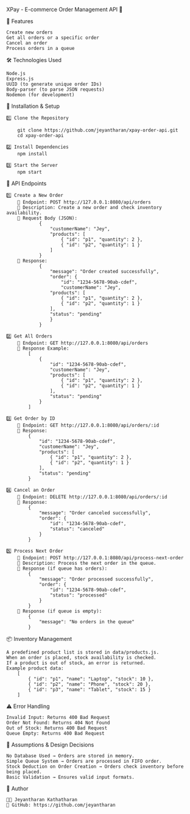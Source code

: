 XPay - E-commerce Order Management API 🚀

📌 Features

    Create new orders
    Get all orders or a specific order
    Cancel an order
    Process orders in a queue

🛠️ Technologies Used

    Node.js
    Express.js
    UUID (to generate unique order IDs)
    Body-parser (to parse JSON requests)
    Nodemon (for development)

🚀 Installation & Setup

    1️⃣ Clone the Repository

        git clone https://github.com/jeyantharan/xpay-order-api.git
        cd xpay-order-api

    2️⃣ Install Dependencies
        npm install

    3️⃣ Start the Server
        npm start


📝 API Endpoints

    1️⃣ Create a New Order
        📌 Endpoint: POST http://127.0.0.1:8080/api/orders
        📌 Description: Create a new order and check inventory availability.
        📌 Request Body (JSON):
                {
                    "customerName": "Jey",
                    "products": [
                        { "id": "p1", "quantity": 2 },
                        { "id": "p2", "quantity": 1 }
                    ]
                }
        📌 Response:
                {
                    "message": "Order created successfully",
                    "order": {
                        "id": "1234-5678-90ab-cdef",
                        "customerName": "Jey",
                    "products": [
                        { "id": "p1", "quantity": 2 },
                        { "id": "p2", "quantity": 1 }
                    ],
                    "status": "pending"
                    }
                }
    
    2️⃣ Get All Orders
        📌 Endpoint: GET http://127.0.0.1:8080/api/orders
        📌 Response Example:
            [
                {
                    "id": "1234-5678-90ab-cdef",
                    "customerName": "Jey",
                    "products": [
                        { "id": "p1", "quantity": 2 },
                        { "id": "p2", "quantity": 1 }
                    ],
                    "status": "pending"
                }
            ]

    3️⃣ Get Order by ID
        📌 Endpoint: GET http://127.0.0.1:8080/api/orders/:id
        📌 Response:
            {
                "id": "1234-5678-90ab-cdef",
                "customerName": "Jey",
                "products": [
                    { "id": "p1", "quantity": 2 },
                    { "id": "p2", "quantity": 1 }
                ],
                "status": "pending"
            }

    4️⃣ Cancel an Order
        📌 Endpoint: DELETE http://127.0.0.1:8080/api/orders/:id
        📌 Response:
            {
                "message": "Order canceled successfully",
                "order": {
                    "id": "1234-5678-90ab-cdef",
                    "status": "canceled"
                }
            }

    5️⃣ Process Next Order
        📌 Endpoint: POST http://127.0.0.1:8080/api/process-next-order
        📌 Description: Process the next order in the queue.
        📌 Response (if queue has orders):
            {
                "message": "Order processed successfully",
                "order": {
                    "id": "1234-5678-90ab-cdef",
                    "status": "processed"
                }
            }
        📌 Response (if queue is empty):
            {
                "message": "No orders in the queue"
            }


📦 Inventory Management

    A predefined product list is stored in data/products.js.
    When an order is placed, stock availability is checked.
    If a product is out of stock, an error is returned.
    Example product data:
        [
            { "id": "p1", "name": "Laptop", "stock": 10 },
            { "id": "p2", "name": "Phone", "stock": 20 },
            { "id": "p3", "name": "Tablet", "stock": 15 }
        ]


⚠️ Error Handling

    Invalid Input: Returns 400 Bad Request
    Order Not Found: Returns 404 Not Found
    Out of Stock: Returns 400 Bad Request
    Queue Empty: Returns 400 Bad Request


📝 Assumptions & Design Decisions

    No Database Used → Orders are stored in memory.
    Simple Queue System → Orders are processed in FIFO order.
    Stock Deduction on Order Creation → Orders check inventory before being placed.
    Basic Validation → Ensures valid input formats.


📌 Author

    👨‍💻 Jeyantharan Kathatharan
    🔗 GitHub: https://github.com/jeyantharan
